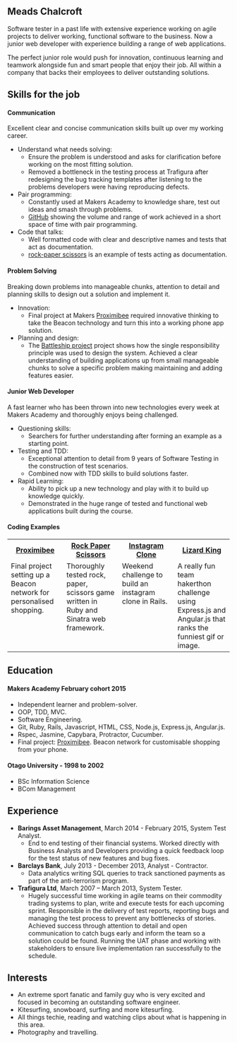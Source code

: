 ## Meads Chalcroft

Software tester in a past life with extensive experience working on agile projects to deliver working, functional software to the business. Now a junior web developer with experience building a range of web applications.

The perfect junior role would push for innovation, continuous learning and teamwork alongside fun and smart people that enjoy their job. All within a company that backs their employees to deliver outstanding solutions.

## Skills for the job

#### Communication

Excellent clear and concise communication skills built up over my working career.

* Understand what needs solving:
  - Ensure the problem is understood and asks for clarification before working on the most fitting solution.
  - Removed a bottleneck in the testing process at Trafigura after redesigning the bug tracking templates after listening to the problems developers were having reproducing defects.
* Pair programming:
  - Constantly used at Makers Academy to knowledge share, test out ideas and smash through problems.
  - [GitHub](https://github.com/meads58) showing the volume and range of work achieved in a short space of time with pair programming.
* Code that talks:
  - Well formatted code with clear and descriptive names and tests that act as documentation.
  - [rock-paper scissors](https://github.com/meads58/rps-challenge/blob/master/features/rock_paper_scissor.feature) is an example of tests acting as documentation.

#### Problem Solving

Breaking down problems into manageable chunks, attention to detail and planning skills to design out a solution and implement it.

* Innovation:
  - Final project at Makers [Proximibee](https://github.com/meads58/proximibee_Admin/blob/master/README.rdoc) required innovative thinking to take the Beacon technology and turn this into a working phone app solution.
* Planning and design:
  - The [Battleship project](https://github.com/meads58/battleships/tree/master/lib)  project shows how the single responsibility principle was used to design the system. Achieved a clear understanding of building applications up from small manageable chunks to solve a specific problem making maintaining and adding features easier.

#### Junior Web Developer

A fast learner who has been thrown into new technologies every week at Makers Academy and thoroughly enjoys being challenged.

* Questioning skills:
  - Searchers for further understanding after forming an example as a starting point.
* Testing and TDD:
  - Exceptional attention to detail from 9 years of Software Testing in the construction of test scenarios.
  - Combined now with TDD skills to build solutions faster.
* Rapid Learning:
  - Ability to pick up a new technology and play with it to build up knowledge quickly.
  - Demonstrated in the huge range of tested and functional web applications built during the course.

#### Coding Examples

<table table-layout=fixed width=100%>
  <tr>
    <th width=25%><a href="https://github.com/meads58/proximibee_Admin">Proximibee</a></th>
    <th width=25%><a href="https://github.com/meads58/rps-challenge">Rock Paper Scissors</a></th>
    <th width=25%><a href="https://github.com/meads58/instagram-challenge">Instagram Clone</a></th>
    <th width=25%><a href="https://github.com/meads58/lizardKing2">Lizard King</a></th>
  </tr>
  <tr>
    <td valign="top">Final project setting up a Beacon network for personalised shopping.</td>
    <td valign="top">Thoroughly tested rock, paper, scissors game written in Ruby and Sinatra web framework.</td>
    <td valign="top">Weekend challenge to build an instagram clone in Rails.</td>
    <td valign="top">A really fun team hakerthon challenge using Express.js and Angular.js that ranks the funniest gif or image.</td>
  </tr>
</table>

## Education

#### Makers Academy February cohort 2015

- Independent learner and problem-solver.
- OOP, TDD, MVC.
- Software Engineering.
- Git, Ruby, Rails, Javascript, HTML, CSS, Node.js, Express.js, Angular.js.
- Rspec, Jasmine, Capybara, Protractor, Cucumber.
- Final project: [Proximibee](https://arcane-citadel-3693.herokuapp.com). Beacon network for customisable shopping from your phone.

#### Otago University - 1998 to 2002
- BSc Information Science
- BCom Management

## Experience
* __Barings Asset Management__, March 2014 - February 2015, System Test Analyst.
  - End to end testing of their financial systems. Worked directly with Business Analysts and Developers providing a quick feedback loop for the test status of new features and bug fixes.
* __Barclays Bank__, July 2013 - December 2013, Analyst - Contractor.
  - Data analytics writing SQL queries to track sanctioned payments as part of the anti-terrorism program.
* __Trafigura Ltd__, March 2007 – March 2013, System Tester.
  - Hugely successful time working in agile teams on their commodity trading systems to plan, write and execute tests for each upcoming sprint. Responsible in the delivery of test reports, reporting bugs and managing the test process to prevent any bottlenecks of stories. Achieved success through attention to detail and open communication to catch bugs early and inform the team so a solution could be found. Running the UAT phase and working with stakeholders to ensure live implementation ran successfully to the schedule.  

## Interests
- An extreme sport fanatic and family guy who is very excited and focused in becoming an outstanding software engineer.
- Kitesurfing, snowboard, surfing and more kitesurfing.
- All things techie, reading and watching clips about what is happening in this area.
- Photography and travelling.
